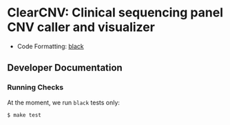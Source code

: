 # ClearCNV: Clinical sequencing panel CNV caller and visualizer

- Code Formatting: [black](https://github.com/psf/black)

## Developer Documentation

### Running Checks

At the moment, we run `black` tests only:

```bash
$ make test
```
